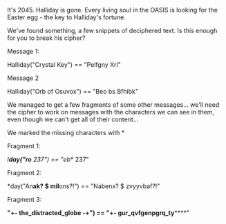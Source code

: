 It's 2045. Halliday is gone. Every living soul in the OASIS is looking for the Easter egg - the key to Halliday's fortune.

We've found something, a few snippets of deciphered text. Is this enough for you to break his cipher?

Message 1:

Halliday("Crystal Key") == "Pelfgny Xrl"


Message 2

Halliday("Orb of Osuvox") == "Beo bs Bfhibk"


We managed to get a few fragments of some other messages... we'll need the cipher to work on messages with the characters we can see in them, even though we can't get all of their content...

We marked the missing characters with *



Fragment 1:

*l**day("ro** 237") == "eb** 237"


Fragment 2:

*day("An**ak? $ mil**ons?!") == "Nabenx? $ zvyyvbaf?!"


Fragment 3:

**"+- the_distracted_globe -+") == "+- gur_qvfgenpgrq_ty******"
